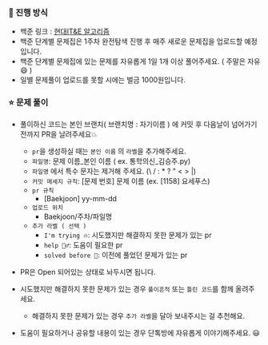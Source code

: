 ### 🐳 진행 방식
- 백준 링크 : [현대IT&E 알고리즘](https://www.acmicpc.net/group/practice/17247) 
- 백준 단계별 문제집은 1주차 완전탐색 진행 후 매주 새로운 문제집을 업로드할 예정입니다. 
- 백준 단계별 문제집에 있는 문제를 자유롭게 1일 1개 이상 풀어주세요. ( 주말은 자유😄 )
- 일별 문제풀이 업로드를 못할 시에는 벌금 1000원입니다.


### ⭐️ 문제 풀이
- 풀이하신 코드는 본인 브랜치( 브랜치명 : 자기이름 ) 에 커밋 후 다음날이 넘어가기 전까지 PR을 날려주세요💥
  - `pr`을 생성하실 때는 `본인 이름` 의 `라벨`을 추가해주세요.
  - `파일명`: 문제 이름_본인 이름 ( ex. 통학의신_김승주.py)
  - `파일명` 에서 특수 문자는 제거해 주세요. (\ / : * ? " < > |)
  - `커밋 메세지 규칙`: [문제 번호] 문제 이름 (ex. [1158] 요세푸스)
  - `pr 규칙`
    - [Baekjoon] yy-mm-dd
  - `업로드 위치`
    - Baekjoon/주차/파일명
  - `추가 라벨 ( 선택 )`
    - `I'm trying 🔥`: 시도했지만 해결하지 못한 문제가 있는 pr
    - `help 🙋‍♂️`: 도움이 필요한 pr
    - `solved before 📝`: 이전에 풀었던 문제가 있는 pr
- PR은 Open 되어있는 상태로 놔두시면 됩니다. 
    
- 시도했지만 해결하지 못한 문제가 있는 경우 `풀이흔적` 또는 `틀린 코드`를 함께 올려주세요.
  - 해결하지 못한 문제가 있는 경우 `추가 라벨`을 달아 보내주시는 걸 추천해요. 
- 도움이 필요하거나 공유할 내용이 있는 경우 단톡방에 자유롭게 이야기해주세요. 😃

